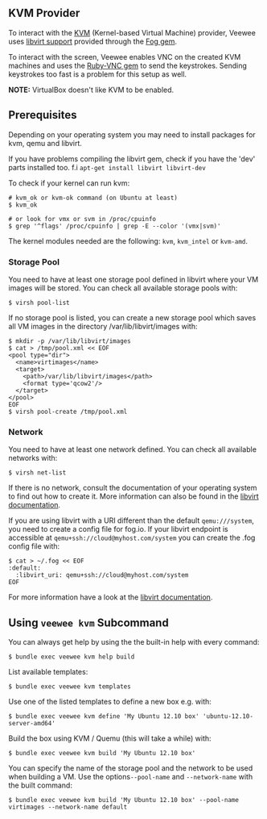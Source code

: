 ## KVM Provider

To interact with the [KVM](http://www.linux-kvm.org/) (Kernel-based Virtual Machine) provider, Veewee uses [libvirt support](http://libvirt.org/ruby/) provided through the [Fog gem](http://fog.io).

To interact with the screen, Veewee enables VNC on the created KVM machines
and uses the [Ruby-VNC gem](http://code.google.com/p/ruby-vnc/) to send the keystrokes. Sending keystrokes too fast is a problem for this setup as well.

**NOTE:** VirtualBox doesn't like KVM to be enabled.

## Prerequisites

Depending on your operating system you may need to install packages for kvm,
qemu and libvirt.

If you have problems compiling the libvirt gem, check if you have the 'dev' parts installed too. 
f.i ``apt-get install libvirt libvirt-dev``

To check if your kernel can run kvm:

    # kvm_ok or kvm-ok command (on Ubuntu at least)
    $ kvm_ok
    
    # or look for vmx or svm in /proc/cpuinfo
    $ grep '^flags' /proc/cpuinfo | grep -E --color '(vmx|svm)' 

The kernel modules needed are the following: `kvm`, `kvm_intel` or `kvm-amd`.

### Storage Pool

You need to have at least one storage pool defined in libvirt where your VM
images will be stored. You can check all available storage pools with:

    $ virsh pool-list

If no storage pool is listed, you can create a new storage pool which saves all
VM images in the directory /var/lib/libvirt/images with:

    $ mkdir -p /var/lib/libvirt/images
    $ cat > /tmp/pool.xml << EOF
    <pool type="dir">
      <name>virtimages</name>
      <target>
        <path>/var/lib/libvirt/images</path>
        <format type='qcow2'/>
      </target>
    </pool>
    EOF
    $ virsh pool-create /tmp/pool.xml

### Network

You need to have at least one network defined. You can check all available
networks with:

    $ virsh net-list

If there is no network, consult the documentation of your operating
system to find out how to create it. More information can also be found in the
[libvirt documentation](http://libvirt.org/formatdomain.html#elementsNICS).

If you are using libvirt with a URI different than the default `qemu:///system`,
you need to create a config file for fog.io. If your libvirt endpoint is
accessible at `qemu+ssh://cloud@myhost.com/system` you can create the .fog config
file with:

    $ cat > ~/.fog << EOF
    :default:
      :libvirt_uri: qemu+ssh://cloud@myhost.com/system
    EOF

For more information have a look at the
[libvirt documentation](http://libvirt.org/drvqemu.html#uris).

## Using `veewee kvm` Subcommand

You can always get help by using the the built-in help with every command:

    $ bundle exec veewee kvm help build

List available templates:

    $ bundle exec veewee kvm templates

Use one of the listed templates to define a new box e.g. with:

    $ bundle exec veewee kvm define 'My Ubuntu 12.10 box' 'ubuntu-12.10-server-amd64'

Build the box using KVM / Quemu (this will take a while) with:

    $ bundle exec veewee kvm build 'My Ubuntu 12.10 box'

You can specify the name of the storage pool and the network to be used when
building a VM. Use the options`--pool-name` and `--network-name` with the built
command:

    $ bundle exec veewee kvm build 'My Ubuntu 12.10 box' --pool-name virtimages --network-name default
